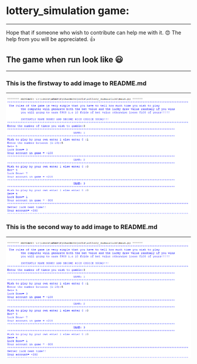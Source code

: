 # lottery_simulation game:
--------------------------------------------------------

Hope that if someone who wish to contribute can help me with it. :heart_eyes:
The help from you will be appreciated.  :thumbsup:


## The game when run look like :smiley:
---------------------------------------

### This is the firstway to add image to README.md
-----------------------------------------------------

![Test image 1](https://github.com/jhonsnow456/lottery_simulation/blob/master/img/Capture.PNG)

### This is the second way to add image to README.md
-------------------------------------------------------

![Test image 2](./img/Capture.PNG)
